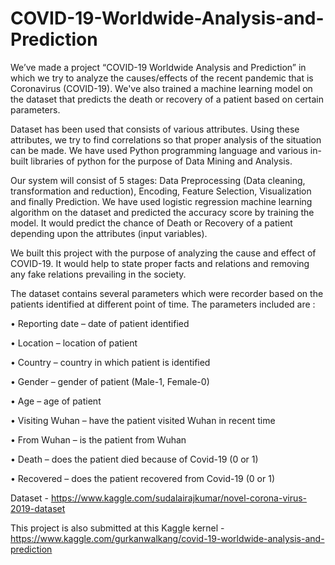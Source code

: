 # COVID-19-Worldwide-Analysis-and-Prediction
We’ve made a project “COVID-19 Worldwide Analysis and Prediction” in which we try to analyze the causes/effects of the recent pandemic that is Coronavirus (COVID-19). We've also trained a machine learning model on the dataset that predicts the death or recovery of a patient based on certain parameters.


Dataset has been used that consists of various attributes. Using these attributes, we try to find correlations so that proper analysis of the situation can be made. We have used Python programming language and various in-built libraries of python for the purpose of Data Mining and Analysis. 


Our system will consist of 5 stages: Data Preprocessing (Data cleaning, transformation and reduction), Encoding, Feature Selection, Visualization and finally Prediction. We have used logistic regression machine learning algorithm on the dataset and predicted the accuracy score by training the model. It would predict the chance of Death or Recovery of a patient depending upon the attributes (input variables).


We built this project with the purpose of analyzing the cause and effect of COVID-19. It would help to state proper facts and relations and removing any fake relations prevailing in the society.



The dataset contains several parameters which were recorder based on the patients identified at different point of time. The parameters included are :


•	Reporting date – date of patient identified 


•	Location – location of patient 


•	Country – country in which patient is identified


•	Gender – gender of patient (Male-1, Female-0)


•	Age – age of patient


•	Visiting Wuhan – have the patient visited Wuhan in recent time


•	From Wuhan – is the patient from Wuhan


•	Death – does the patient died because of Covid-19 (0 or 1)


•	Recovered – does the patient recovered from Covid-19 (0 or 1)


Dataset -  https://www.kaggle.com/sudalairajkumar/novel-corona-virus-2019-dataset


This project is also submitted at this Kaggle kernel - https://www.kaggle.com/gurkanwalkang/covid-19-worldwide-analysis-and-prediction
